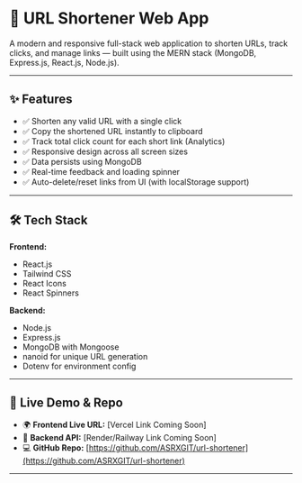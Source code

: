 # 🔗 URL Shortener Web App

A modern and responsive full-stack web application to shorten URLs, track clicks, and manage links — built using the MERN stack (MongoDB, Express.js, React.js, Node.js).

---

## ✨ Features

- ✅ Shorten any valid URL with a single click
- ✅ Copy the shortened URL instantly to clipboard
- ✅ Track total click count for each short link (Analytics)
- ✅ Responsive design across all screen sizes
- ✅ Data persists using MongoDB
- ✅ Real-time feedback and loading spinner
- ✅ Auto-delete/reset links from UI (with localStorage support)

---



## 🛠 Tech Stack

**Frontend:**
- React.js
- Tailwind CSS
- React Icons
- React Spinners

**Backend:**
- Node.js
- Express.js
- MongoDB with Mongoose
- nanoid for unique URL generation
- Dotenv for environment config

---

## 🚀 Live Demo & Repo

- 🌍 **Frontend Live URL:** [Vercel Link Coming Soon]
- 🔗 **Backend API:** [Render/Railway Link Coming Soon]
- 💻 **GitHub Repo:** [https://github.com/ASRXGIT/url-shortener](https://github.com/ASRXGIT/url-shortener)

---
